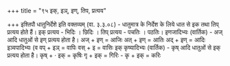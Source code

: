 +++
title = "९५ इक्, इञ्, इण्, तिप, प्रत्यय"

+++
इश्तिपौ धातुनिर्देशे इति वक्तव्यम् (वा. ३.३.०८) - धातुमात्र के निर्देश के लिये धात से इक तथा तिप् प्रत्यय होते हैं।
इक् प्रत्यय - भिदिः । छिदिः । तिप् प्रत्यय - पचतिः । पठतिः। इणजादिभ्यः (वार्तिक) - अज् आदि धातुओं से इण् प्रत्यय होता है। अज् + इण् = आजिः अत् + इण् = आतिः अद् + इण् = आदिः इञ्वपादिभ्यः (व वप् + इञ् = वापिः वस् + इ = वासिः इक् कृष्यादिभ्यः (वार्तिक) - कृष् आदि धातुओं से इक् प्रत्यय होता है। कृष् + · इक् = कृषिः गृ + इक् = गिरिः - कृ + इक् = करिः